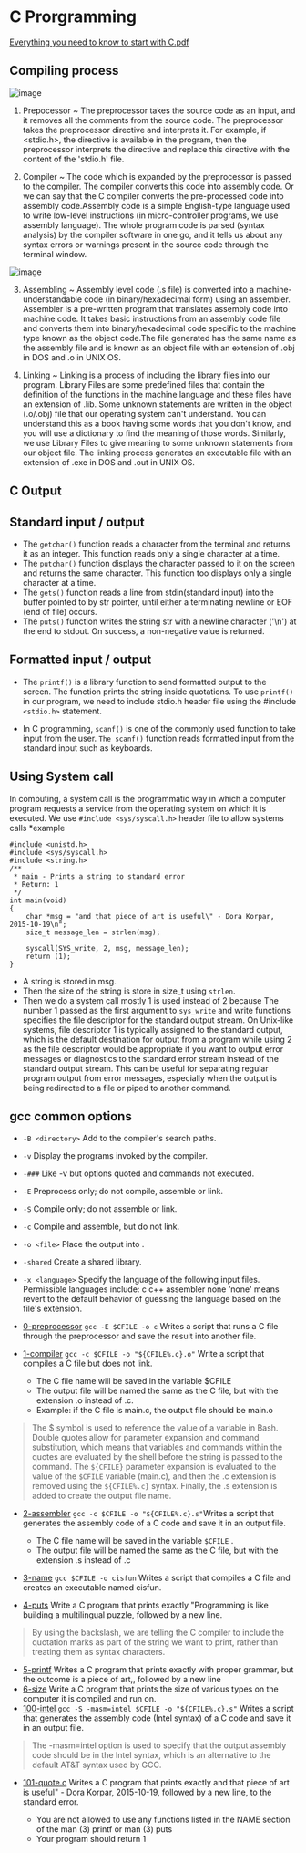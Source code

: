# C Prorgramming
[Everything you need to know to start with C.pdf ](https://s3.amazonaws.com/alx-intranet.hbtn.io/uploads/misc/2022/4/e0ccf91eec6b977a9e00ed384dc285df9c2772e3.pdf?X-Amz-Algorithm=AWS4-HMAC-SHA256&X-Amz-Credential=AKIARDDGGGOUSBVO6H7D%2F20230422%2Fus-east-1%2Fs3%2Faws4_request&X-Amz-Date=20230422T221705Z&X-Amz-Expires=86400&X-Amz-SignedHeaders=host&X-Amz-Signature=5ada3d6a4332642c5d07e4e0f0035696146f1b6b3fc3bd260e95badc1a4ff5bf)

## Compiling process
![image](https://user-images.githubusercontent.com/102142446/233810379-86b29cb8-0268-4b52-8f04-27701748240f.png)
1. Prepocessor ~
The preprocessor takes the source code as an input, and it removes all the comments from the source code. The preprocessor takes the preprocessor directive and interprets it. For example, if <stdio.h>, the directive is available in the program, then the preprocessor interprets the directive and replace this directive with the content of the 'stdio.h' file.

2. Compiler ~
The code which is expanded by the preprocessor is passed to the compiler. The compiler converts this code into assembly code. Or we can say that the C compiler converts the pre-processed code into assembly code.Assembly code is a simple English-type language used to write low-level instructions (in micro-controller programs, we use assembly language). The whole program code is parsed (syntax analysis) by the compiler software in one go, and it tells us about any syntax errors or warnings present in the source code through the terminal window.


![image](https://user-images.githubusercontent.com/102142446/233810539-0e5f5d7b-fd2e-4ab5-b2f4-65aa7fe1940c.png)

3. Assembling ~
Assembly level code (.s file) is converted into a machine-understandable code (in binary/hexadecimal form) using an assembler. Assembler is a pre-written program that translates assembly code into machine code. It takes basic instructions from an assembly code file and converts them into binary/hexadecimal code specific to the machine type known as the object code.The file generated has the same name as the assembly file and is known as an object file with an extension of .obj in DOS and .o in UNIX OS.

4. Linking ~ 
Linking is a process of including the library files into our program. Library Files are some predefined files that contain the definition of the functions in the machine language and these files have an extension of .lib. Some unknown statements are written in the object (.o/.obj) file that our operating system can't understand. You can understand this as a book having some words that you don't know, and you will use a dictionary to find the meaning of those words. Similarly, we use Library Files to give meaning to some unknown statements from our object file. The linking process generates an executable file with an extension of .exe in DOS and .out in UNIX OS.

## C Output

## Standard input / output

* The ```getchar()``` function reads a character from the terminal and returns it as an integer. This function reads only a single character at a time.
* The ```putchar()``` function displays the character passed to it on the screen and returns the same character. This function too displays only a single character at a time.
* The ```gets()``` function reads a line from stdin(standard input) into the buffer pointed to by str pointer, until either a terminating newline or EOF (end of file) occurs.
* The ```puts()``` function writes the string str with a newline character ('\n') at the end to stdout. On success, a non-negative value is returned.

## Formatted input / output

* The ```printf()``` is a library function to send formatted output to the screen. The function prints the string inside quotations.
To use ```printf()``` in our program, we need to include stdio.h header file using the #include ```<stdio.h>``` statement.

* In C programming, ```scanf()``` is one of the commonly used function to take input from the user. ```The scanf()``` function reads formatted input from the standard input such as keyboards.

## Using System call
In computing, a system call is the programmatic way in which a computer program requests a service from the operating system on which it is executed.
We use ```#include <sys/syscall.h>``` header file to allow systems calls
*example

```
#include <unistd.h>
#include <sys/syscall.h>
#include <string.h>
/**
 * main - Prints a string to standard error
 * Return: 1
 */
int main(void)
{
	char *msg = "and that piece of art is useful\" - Dora Korpar, 2015-10-19\n";
	size_t message_len = strlen(msg);

	syscall(SYS_write, 2, msg, message_len);
	return (1);
}
```
* A string is stored in msg.
* Then the size of the string is store in size_t using ```strlen```.
* Then we do a system call mostly 1 is used instead of 2 because The number 1 passed as the first argument to ```sys_write``` and write functions specifies the file descriptor for the standard output stream. On Unix-like systems, file descriptor 1 is typically assigned to the standard output, which is the default destination for output from a program while using 2 as the file descriptor would be appropriate if you want to output error messages or diagnostics to the standard error stream instead of the standard output stream. This can be useful for separating regular program output from error messages, especially when the output is being redirected to a file or piped to another command.

## gcc common options
 
 * ```-B <directory>```           Add <directory> to the compiler's search paths.
 * ```-v```                       Display the programs invoked by the compiler.
 * ```-###```                   Like -v but options quoted and commands not executed.
 * ```-E```                       Preprocess only; do not compile, assemble or link.
 * ```-S```                       Compile only; do not assemble or link.
 * ```-c```                       Compile and assemble, but do not link.
 * ```-o <file>```                Place the output into <file>.
 * ```-shared```                  Create a shared library.
 * ```-x <language>```           Specify the language of the following input files.
                           Permissible languages include: c c++ assembler none
                           'none' means revert to the default behavior of
                           guessing the language based on the file's extension.
  
  
  
* [0-preprocessor](https://github.com/Darryl-Mbae/alx-low_level_programming/blob/master/0x00-hello_world/0-preprocessor) ```gcc -E $CFILE -o c``` Writes a script that runs a C file through the preprocessor and save the result into another file.

* [1-compiler](https://github.com/Darryl-Mbae/alx-low_level_programming/blob/master/0x00-hello_world/1-compiler) ```gcc -c $CFILE -o "${CFILE%.c}.o"```
Write a script that compiles a C file but does not link.
 
  * The C file name will be saved in the variable $CFILE
  * The output file will be named the same as the C file, but with the extension .o instead of .c.
  * Example: if the C file is main.c, the output file should be main.o
 
> The $ symbol is used to reference the value of a variable in Bash. 
> Double quotes allow for parameter expansion and command substitution, which means that variables and commands within the quotes are evaluated by the shell before the string is passed to the command. 
> The ```${CFILE}``` parameter expansion is evaluated to the value of the ```$CFILE``` variable (main.c), and then the .c extension is removed using the ```${CFILE%.c}``` syntax. Finally, the .s extension is added to create the output file name.
 
 * [2-assembler](https://github.com/Darryl-Mbae/alx-low_level_programming/blob/master/0x00-hello_world/2-assembler) ```gcc -c $CFILE -o "${CFILE%.c}.s"```Writes a script that generates the assembly code of a C code and save it in an output file.
    * The C file name will be saved in the variable ```$CFILE``` .
    * The output file will be named the same as the C file, but with the extension .s instead of .c
 
 * [3-name](https://github.com/Darryl-Mbae/alx-low_level_programming/blob/master/0x00-hello_world/3-name) ```gcc $CFILE -o cisfun``` Writes a script that compiles a C file and creates an executable named cisfun.
 * [4-puts](https://github.com/Darryl-Mbae/alx-low_level_programming/blob/master/0x00-hello_world/4-puts.c) Write a C program that prints exactly "Programming is like building a multilingual puzzle, followed by a new line.
> By using the backslash, we are telling the C compiler to include the quotation marks as part of the string we want to print, rather than treating them as syntax characters.

 * [5-printf](https://github.com/Darryl-Mbae/alx-low_level_programming/blob/master/0x00-hello_world/5-printf.c) Writes a C program that prints exactly with proper grammar, but the outcome is a piece of art,, followed by a new line
 * [6-size](https://github.com/Darryl-Mbae/alx-low_level_programming/blob/master/0x00-hello_world/6-size.c) Write a C program that prints the size of various types on the computer it is compiled and run on.
 * [100-intel](https://github.com/Darryl-Mbae/alx-low_level_programming/blob/master/0x00-hello_world/100-intel) ```gcc -S -masm=intel $CFILE -o "${CFILE%.c}.s"``` Writes a script that generates the assembly code (Intel syntax) of a C code and save it in an output file.
> The -masm=intel option is used to specify that the output assembly code should be in the Intel syntax, which is an alternative to the default AT&T syntax used by GCC.
* [101-quote.c](https://github.com/Darryl-Mbae/alx-low_level_programming/blob/master/0x00-hello_world/101-quote.c) Writes a C program that prints exactly and that piece of art is useful" - Dora Korpar, 2015-10-19, followed by a new line, to the standard error.

  * You are not allowed to use any functions listed in the NAME section of the man (3) printf or man (3) puts
  * Your program should return 1
